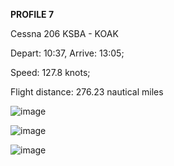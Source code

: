 **PROFILE 7**

Cessna 206 KSBA - KOAK

Depart: 10:37, Arrive: 13:05;

Speed: 127.8 knots;

Flight distance: 276.23 nautical miles

![image](https://github.com/user-attachments/assets/22c1488e-be7f-4687-89cc-fa0a35196ffb)

![image](https://github.com/user-attachments/assets/189eeabc-0430-498e-a19f-ee2287c79f43)

![image](https://github.com/user-attachments/assets/7be76e1f-f88c-4fb8-ab0e-0c1af226db36)
